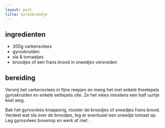 ```yaml
---
layout: post
title: Gyrosbroodje
---
```


##  ingredienten 

* 300g varkensvlees
* gyroskruiden
* sla & tomaatjes
* broodjes of een frans brood in sneedjes versneden

##  bereiding 

Versnij het varkensvlees in fijne reepjes en meng het met enkele theelepels gyroskruiden en enkele eetlepels olie. Ze het vlees minstens een half uurtje koel weg.

Bak het gyrosvlees knapperig, rooster de broodjes of sneedjes frans brood. Verdeel wat sla over de broodjes, leg er eventueel een sneedje tomaat op. Leg gyrosvlees bovenop en werk af met .

